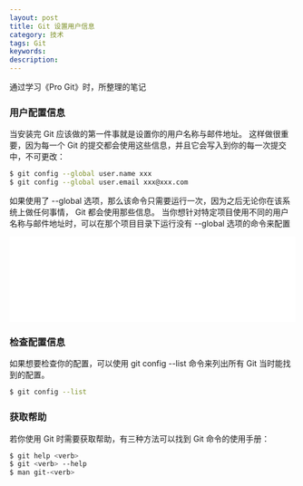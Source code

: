 ```yaml
---
layout: post
title: Git 设置用户信息
category: 技术
tags: Git
keywords: 
description: 
---
```


通过学习《Pro Git》时，所整理的笔记

### 用户配置信息

当安装完 Git 应该做的第一件事就是设置你的用户名称与邮件地址。 这样做很重要，因为每一个 Git 的提交都会使用这些信息，并且它会写入到你的每一次提交中，不可更改：

```bash
$ git config --global user.name xxx
$ git config --global user.email xxx@xxx.com
```

如果使用了 --global 选项，那么该命令只需要运行一次，因为之后无论你在该系统上做任何事情， Git 都会使用那些信息。 当你想针对特定项目使用不同的用户名称与邮件地址时，可以在那个项目目录下运行没有 --global 选项的命令来配置

<iframe src="//player.bilibili.com/player.html?aid=35800108&cid=62816818&page=7" scrolling="no" width="100%" border="1" frameborder="no" framespacing="0" allowfullscreen="true"> </iframe>


### 检查配置信息

如果想要检查你的配置，可以使用 git config --list 命令来列出所有 Git 当时能找到的配置。

``` bash
$ git config --list
```

### 获取帮助

若你使用 Git 时需要获取帮助，有三种方法可以找到 Git 命令的使用手册：

```bash
$ git help <verb>
$ git <verb> --help
$ man git-<verb>
```
